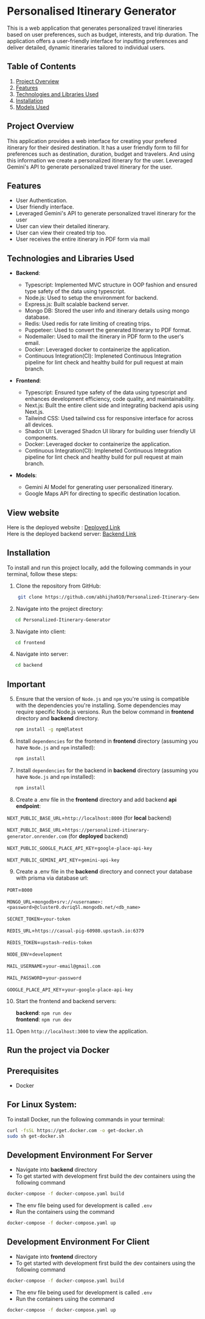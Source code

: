 # Personalised Itinerary Generator

This is a web application that generates personalized travel itineraries based on user preferences, such as budget, interests, and trip duration. The application offers a user-friendly interface for inputting preferences and deliver detailed, dynamic itineraries tailored to individual users.

## Table of Contents

1. [Project Overview](#project-overview)
2. [Features](#features)
3. [Technologies and Libraries Used](#technologies-and-libraries-used)
4. [Installation](#installation)
5. [Models Used](#models-used)

## Project Overview

This application provides a web interface for creating your prefered itinerary for their desired destination. It has a user friendly form to fill for preferences such as destination, duration, budget and travelers. And using this information we create a personalized itinerary for the user. Leveraged Gemini's API to generate personalized travel itinerary for the user.

## Features

- User Authentication.
- User friendly interface.
- Leveraged Gemini's API to generate personalized travel itinerary for the user
- User can view their detailed itinerary.
- User can view their created trip too.
- User receives the entire itinerary in PDF form via mail

## Technologies and Libraries Used

- **Backend**:

  - Typescript: Implemented MVC structure in OOP fashion and ensured type safety of the data using typescript.
  - Node.js: Used to setup the environment for backend.
  - Express.js: Built scalable backend server.
  - Mongo DB: Stored the user info and itinerary details using mongo database.
  - Redis: Used redis for rate limiting of creating trips.
  - Puppeteer: Used to convert the generated Itinerary to PDF format.
  - Nodemailer: Used to mail the itinerary in PDF form to the user's email.
  - Docker: Leveraged docker to containerize the application.
  - Continuous Integration(CI): Impleneted Continuous Integration pipeline for lint check and healthy build for pull request at main branch.

- **Frontend**:

  - Typescript: Ensured type safety of the data using typescript and enhances development efficiency, code quality, and maintainability.
  - Next.js: Built the entire client side and integrating backend apis using Next.js.
  - Tailwind CSS: Used tailwind css for responsive interface for across all devices.
  - Shadcn UI: Leveraged Shadcn UI library for building user friendly UI components.
  - Docker: Leveraged docker to containerize the application.
  - Continuous Integration(CI): Impleneted Continuous Integration pipeline for lint check and healthy build for pull request at main branch.

- **Models**:
  - Gemini AI Model for generating user personalized itinerary.
  - Google Maps API for directing to specific destination location.


## View website

Here is the deployed website : [Deployed Link](https://personalized-itinerary-generator.vercel.app/)<br>
Here is the deployed backend server: [Backend Link](https://personalized-itinerary-generator.onrender.com/)

## Installation

To install and run this project locally, add the following commands in your terminal, follow these steps:

1. Clone the repository from GitHub:

```bash
    git clone https://github.com/abhijha910/Personalized-Itinerary-Generator
```

2. Navigate into the project directory:

```bash
   cd Personalized-Itinerary-Generator
```

3. Navigate into client:

```bash
   cd frontend
```

4. Navigate into server:

```bash
   cd backend
```

## Important

5. Ensure that the version of `Node.js` and `npm` you're using is compatible with the dependencies you're installing. Some dependencies may require specific Node.js versions.
   Run the below command in **frontend** directory and **backend** directory.

```bash
   npm install -g npm@latest
```

6. Install `dependencies` for the frontend in **frontend** directory (assuming you have `Node.js` and `npm` installed):

```bash
   npm install
```

7. Install `dependencies` for the backend in **backend** directory (assuming you have `Node.js` and `npm` installed):

```bash
   npm install
```

8. Create a .env file in the **frontend** directory and add backend **api endpoint**:

`NEXT_PUBLIC_BASE_URL`=`http://localhost:8000` (for **local** backend)

`NEXT_PUBLIC_BASE_URL`=`https://personalized-itinerary-generator.onrender.com` (for **deployed** backend)

`NEXT_PUBLIC_GOOGLE_PLACE_API_KEY`=`google-place-api-key`

`NEXT_PUBLIC_GEMINI_API_KEY`=`gemini-api-key`

9. Create a .env file in the **backend** directory and connect your database with prisma via database url:

`PORT`=`8000` <br>

`MONGO_URL`=`mongodb+srv://<username>:<password>@cluster0.dvriq5l.mongodb.net/<db_name>` <br>

`SECRET_TOKEN`=`your-token` <br>

`REDIS_URL`=`https://casual-pig-60980.upstash.io:6379` <br>

`REDIS_TOKEN`=`upstash-redis-token` <br>

`NODE_ENV`=`development` <br>

`MAIL_USERNAME`=`your-email@gmail.com` <br>

`MAIL_PASSWORD`=`your-password` <br>

`GOOGLE_PLACE_API_KEY`=`your-google-place-api-key` <br>

10. Start the frontend and backend servers:

    **backend**: `npm run dev`<br>
    **frontend**: `npm run dev`

11. Open `http://localhost:3000` to view the application.

## Run the project via **Docker**

## Prerequisites

- Docker

## For Linux System:

To install Docker, run the following commands in your terminal:

```bash
curl -fsSL https://get.docker.com -o get-docker.sh
sudo sh get-docker.sh
```

## Development Environment For Server

- Navigate into **backend** directory
- To get started with development first build the dev containers using the following command

```bash
docker-compose -f docker-compose.yaml build
```

- The env file being used for development is called `.env`
- Run the containers using the command

```bash
docker-compose -f docker-compose.yaml up
```

## Development Environment For Client

- Navigate into **frontend** directory
- To get started with development first build the dev containers using the following command

```bash
docker-compose -f docker-compose.yaml build
```

- The env file being used for development is called `.env`
- Run the containers using the command

```bash
docker-compose -f docker-compose.yaml up
```

